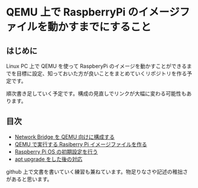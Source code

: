 # QEMU 上で RaspberryPi のイメージファイルを動かすまでにすること

## はじめに

Linux PC 上で QEMU を使って RaspberyPi のイメージを動かすことができるまでを目標に設定、知っておいた方が良いことをまとめていくリポジトリを作る予定です。

順次書き足していく予定です。構成の見直しでリンクが大幅に変わる可能性もあります。

## 目次

+ [Network Bridge を QEMU 向けに構成する](jp/bridge.md)
+ [QEMU で実行する Rasiberry Pi イメージファイルを作る](jp/rpi-image.md)
+ [Raspberry Pi OS の初期設定を行う](jp/config-rpi.md)
+ [apt upgrade をした後の対応](jp/follow-upgrade.md)

github 上で文書を書いていく練習も兼ねています。物足りなさや記述の稚拙さがあると思います。
